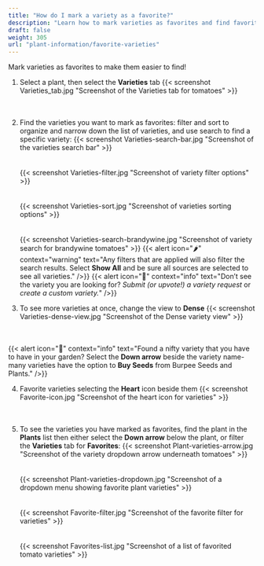 ```yaml
---
title: "How do I mark a variety as a favorite?"
description: "Learn how to mark varieties as favorites and find favorite varieties"
draft: false
weight: 305
url: "plant-information/favorite-varieties"
---
```


Mark varieties as favorites to make them easier to find!

1. Select a plant, then select the **Varieties** tab
{{< screenshot Varieties_tab.jpg "Screenshot of the Varieties tab for tomatoes" >}}<br /><br /><br />

2. Find the varieties you want to mark as favorites: filter and sort to organize and narrow down the list of varieties, and use search to find a specific variety:
{{< screenshot Varieties-search-bar.jpg "Screenshot of the varieties search bar" >}}<br /><br /><br />
{{< screenshot Varieties-filter.jpg "Screenshot of variety filter options" >}}<br /><br /><br />
{{< screenshot Varieties-sort.jpg "Screenshot of varieties sorting options" >}}<br /><br /><br />
{{< screenshot Varieties-search-brandywine.jpg "Screenshot of variety search for brandywine tomatoes" >}}
{{< alert icon="🌶️" context="warning" text="Any filters that are applied will also filter the search results. Select **Show All** and be sure all sources are selected to see all varieties." />}}
{{< alert icon="🥕" context="info" text="Don’t see the variety you are looking for? *Submit (or upvote!) a variety request* or *create a custom variety.*" />}}

3. To see more varieties at once, change the view to **Dense**
{{< screenshot Varieties-dense-view.jpg "Screenshot of the Dense variety view" >}}<br /><br /><br />

{{< alert icon="🍅" context="info" text="Found a nifty variety that you have to have in your garden? Select the **Down arrow** beside the variety name- many varieties have the option to **Buy Seeds** from Burpee Seeds and Plants." />}}

4. Favorite varieties selecting the **Heart** icon beside them
{{< screenshot Favorite-icon.jpg "Screenshot of the heart icon for varieties" >}}<br /><br /><br />

5. To see the varieties you have marked as favorites, find the plant in the **Plants** list then either select the **Down arrow** below the plant, or filter the **Varieties** tab for **Favorites**:
{{< screenshot Plant-varieties-arrow.jpg "Screenshot of the variety dropdown arrow underneath tomatoes" >}}<br /><br /><br />
{{< screenshot Plant-varieties-dropdown.jpg "Screenshot of a dropdown menu showing favorite plant varieties" >}}<br /><br /><br />
{{< screenshot Favorite-filter.jpg "Screenshot of the favorite filter for varieties" >}}<br /><br /><br />
{{< screenshot Favorites-list.jpg "Screenshot of a list of favorited tomato varieties" >}}
